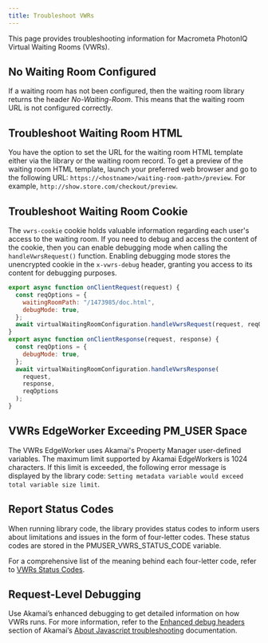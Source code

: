```yaml
---
title: Troubleshoot VWRs
---
```


This page provides troubleshooting information for Macrometa PhotonIQ Virtual Waiting Rooms (VWRs).

## No Waiting Room Configured

If a waiting room has not been configured, then the waiting room library returns the header _No-Waiting-Room_. This means that the waiting room URL is not configured correctly.

## Troubleshoot Waiting Room HTML

You have the option to set the URL for the waiting room HTML template either via the library or the waiting room record. To get a preview of the waiting room HTML template, launch your preferred web browser and go to the following URL: `https://<hostname>/waiting-room-path>/preview`. For example, `http://show.store.com/checkout/preview`.

## Troubleshoot Waiting Room Cookie

The `vwrs-cookie` cookie holds valuable information regarding each user's access to the waiting room. If you need to debug and access the content of the cookie, then you can enable debugging mode when calling the `handleVwrsRequest()` function. Enabling debugging mode stores the unencrypted cookie in the `x-vwrs-debug` header, granting you access to its content for debugging purposes.

```js
export async function onClientRequest(request) {
  const reqOptions = {
    waitingRoomPath: "/1473985/doc.html",
    debugMode: true,
  };
  await virtualWaitingRoomConfiguration.handleVwrsRequest(request, reqOptions);
}
export async function onClientResponse(request, response) {
  const reqOptions = {
    debugMode: true,
  };
  await virtualWaitingRoomConfiguration.handleVwrsResponse(
    request,
    response,
    reqOptions
  );
}
```

## VWRs EdgeWorker Exceeding PM_USER Space

The VWRs EdgeWorker uses Akamai's Property Manager user-defined variables. The maximum limit supported by Akamai EdgeWorkers is 1024 characters. If this limit is exceeded, the
following error message is displayed by the library code: `Setting metadata variable would exceed total variable size limit`.

## Report Status Codes

When running library code, the library provides status codes to inform users about limitations and issues in the form of four-letter codes. These status codes are stored in the PMUSER_VWRS_STATUS_CODE variable.

For a comprehensive list of the meaning behind each four-letter code, refer to [VWRs Status Codes](../05-monitoring-vwrs/vwrs-status-codes.md).

## Request-Level Debugging

Use Akamai’s enhanced debugging to get detailed information on how VWRs runs. For more information, refer to the [Enhanced debug headers](https://techdocs.akamai.com/edgeworkers/docs/enable-enhanced-debug-headers) section of Akamai’s [About Javascript troubleshooting](https://techdocs.akamai.com/edgeworkers/docs/about-javacript-troubleshooting) documentation.
